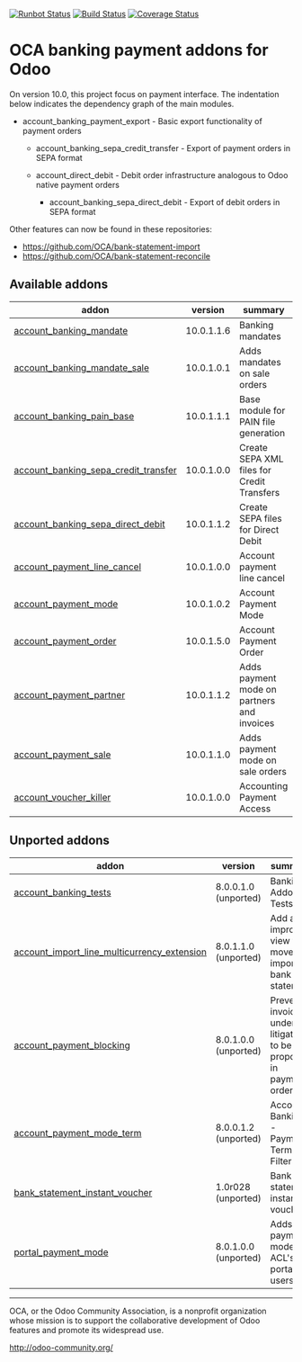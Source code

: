 [![Runbot Status](https://runbot.odoo-community.org/runbot/badge/flat/173/10.0.svg)](https://runbot.odoo-community.org/runbot/repo/github-com-oca-bank-payment-173)
[![Build Status](https://travis-ci.org/OCA/bank-payment.svg?branch=10.0)](https://travis-ci.org/OCA/bank-payment)
[![Coverage Status](https://coveralls.io/repos/OCA/bank-payment/badge.png?branch=10.0)](https://coveralls.io/r/OCA/bank-payment?branch=10.0)

OCA banking payment addons for Odoo
===================================

On version 10.0, this project focus on payment interface. The indentation below 
indicates the dependency graph of the main modules.

- account_banking_payment_export - Basic export functionality of payment orders

    - account_banking_sepa_credit_transfer - Export of payment orders in SEPA format

    - account_direct_debit - Debit order infrastructure analogous to Odoo native payment orders

        - account_banking_sepa_direct_debit - Export of debit orders in SEPA format
        
Other features can now be found in these repositories:

 * https://github.com/OCA/bank-statement-import
 * https://github.com/OCA/bank-statement-reconcile

[//]: # (addons)

Available addons
----------------
addon | version | summary
--- | --- | ---
[account_banking_mandate](account_banking_mandate/) | 10.0.1.1.6 | Banking mandates
[account_banking_mandate_sale](account_banking_mandate_sale/) | 10.0.1.0.1 | Adds mandates on sale orders
[account_banking_pain_base](account_banking_pain_base/) | 10.0.1.1.1 | Base module for PAIN file generation
[account_banking_sepa_credit_transfer](account_banking_sepa_credit_transfer/) | 10.0.1.0.0 | Create SEPA XML files for Credit Transfers
[account_banking_sepa_direct_debit](account_banking_sepa_direct_debit/) | 10.0.1.1.2 | Create SEPA files for Direct Debit
[account_payment_line_cancel](account_payment_line_cancel/) | 10.0.1.0.0 | Account payment line cancel
[account_payment_mode](account_payment_mode/) | 10.0.1.0.2 | Account Payment Mode
[account_payment_order](account_payment_order/) | 10.0.1.5.0 | Account Payment Order
[account_payment_partner](account_payment_partner/) | 10.0.1.1.2 | Adds payment mode on partners and invoices
[account_payment_sale](account_payment_sale/) | 10.0.1.1.0 | Adds payment mode on sale orders
[account_voucher_killer](account_voucher_killer/) | 10.0.1.0.0 | Accounting Payment Access


Unported addons
---------------
addon | version | summary
--- | --- | ---
[account_banking_tests](account_banking_tests/) | 8.0.0.1.0 (unported) | Banking Addons - Tests
[account_import_line_multicurrency_extension](account_import_line_multicurrency_extension/) | 8.0.1.1.0 (unported) | Add an improved view for move line import in bank statement
[account_payment_blocking](account_payment_blocking/) | 8.0.1.0.0 (unported) | Prevent invoices under litigation to be proposed in payment orders.
[account_payment_mode_term](account_payment_mode_term/) | 8.0.0.1.2 (unported) | Account Banking - Payments Term Filter
[bank_statement_instant_voucher](bank_statement_instant_voucher/) | 1.0r028 (unported) | Bank statement instant voucher
[portal_payment_mode](portal_payment_mode/) | 8.0.1.0.0 (unported) | Adds payment mode ACL's for portal users

[//]: # (end addons)

----

OCA, or the Odoo Community Association, is a nonprofit organization whose 
mission is to support the collaborative development of Odoo features and 
promote its widespread use.

http://odoo-community.org/
